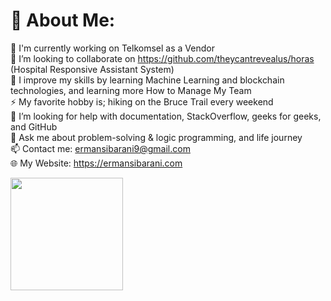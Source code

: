 # 💫 About Me:
🔭 I'm currently working on Telkomsel as a Vendor<br>👯 I’m looking to collaborate on https://github.com/theycantrevealus/horas (Hospital Responsive Assistant System)<br>🌱 I improve my skills by learning Machine Learning and blockchain technologies, and learning more How to Manage My Team<br>⚡ My favorite hobby is; hiking on the Bruce Trail every weekend<br>🤝 I’m looking for help with documentation, StackOverflow, geeks for geeks, and GitHub<br>💬 Ask me about problem-solving & logic programming, and life journey<br>📫 Contact me: ermansibarani9@gmail.com<br>🌐 My Website: https://ermansibarani.com<br>

<p align="left">
<a href="https://github.com/zikriakmal">
  <img height="180em" src="https://github-readme-stats-eight-theta.vercel.app/api?username=erman123456&show_icons=true&include_all_commits=true&count_private=true"/>
</a>
</p>
